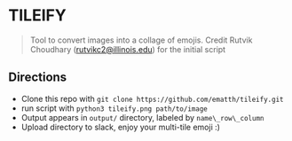 # TILEIFY
> Tool to convert images into a collage of emojis.
> Credit Rutvik Choudhary (rutvikc2@illinois.edu) for the initial script

## Directions
- Clone this repo with `git clone https://github.com/ematth/tileify.git`
- run script with `python3 tileify.png path/to/image`
- Output appears in `output/` directory, labeled by `name\_row\_column`
- Upload directory to slack, enjoy your multi-tile emoji :)
